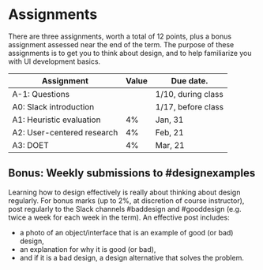 # Assignments

There are three assignments, worth a total of 12 points, plus a bonus assignment assessed near the end of the term. The purpose of these assignments is to get you to think about design, and to help familiarize you with UI development basics.

<!-- Assignments are to be completed individually. You may speak to your classmates about the ideas, but are not allowed to use one another's writing or to share code. -->

| Assignment                | Value | Due date.          |
|---------------------------|-------| -------------------|
| A-1: Questions            |       | 1/10, during class |
| A0: Slack introduction    |       | 1/17, before class |
| A1: Heuristic evaluation  | 4%    | Jan, 31            |
| A2: User-centered research| 4%    | Feb, 21            |
| A3: DOET                  | 4%    | Mar, 21            |



## Bonus: Weekly submissions to #designexamples
Learning how to design effectively is really about thinking about design regularly. For bonus marks (up to 2%, at discretion of course instructor), post regularly to the Slack channels #baddesign and #gooddesign (e.g. twice a week for each week in the term). An effective post includes:
- a photo of an object/interface that is an example of good (or bad) design,
- an explanation for why it is good (or bad),
- and if it is a bad design, a design alternative that solves the problem.